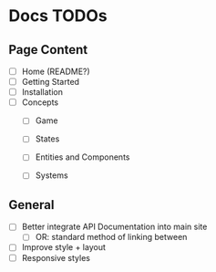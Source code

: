 # Docs TODOs

## Page Content
- [ ] Home (README?)
- [ ] Getting Started
- [ ] Installation
- [ ] Concepts
    - [ ] Game
    - [ ] States
    - [ ] Entities and Components
    - [ ] Systems


## General
- [ ] Better integrate API Documentation into main site
    - [ ] OR: standard method of linking between
- [ ] Improve style + layout
- [ ] Responsive styles
